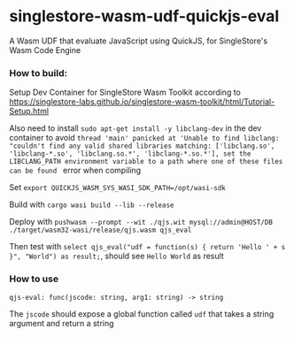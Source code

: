 # singlestore-wasm-udf-quickjs-eval

A Wasm UDF that evaluate JavaScript using QuickJS, for SingleStore's Wasm Code Engine

### How to build:

Setup Dev Container for SingleStore Wasm Toolkit according to https://singlestore-labs.github.io/singlestore-wasm-toolkit/html/Tutorial-Setup.html

Also need to install `sudo apt-get install -y libclang-dev` in the dev container to avoid `thread 'main' panicked at 'Unable to find libclang: "couldn't find any valid shared libraries matching: ['libclang.so', 'libclang-*.so', 'libclang.so.*', 'libclang-*.so.*'], set the LIBCLANG_PATH environment variable to a path where one of these files can be found ` error when compiling

Set `export QUICKJS_WASM_SYS_WASI_SDK_PATH=/opt/wasi-sdk` 

Build with `cargo wasi build --lib --release`

Deploy with `pushwasm --prompt --wit ./qjs.wit mysql://admin@HOST/DB ./target/wasm32-wasi/release/qjs.wasm qjs_eval`

Then test with `select qjs_eval("udf = function(s) { return 'Hello ' + s }", "World") as result;`, should see `Hello World` as result

### How to use

```
qjs-eval: func(jscode: string, arg1: string) -> string
```

The `jscode` should expose a global function called `udf` that takes a string argument and return a string
